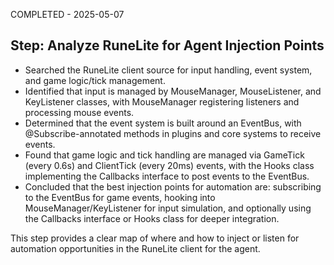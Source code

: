 COMPLETED - 2025-05-07

## Step: Analyze RuneLite for Agent Injection Points

-   Searched the RuneLite client source for input handling, event system, and game logic/tick management.
-   Identified that input is managed by MouseManager, MouseListener, and KeyListener classes, with MouseManager registering listeners and processing mouse events.
-   Determined that the event system is built around an EventBus, with @Subscribe-annotated methods in plugins and core systems to receive events.
-   Found that game logic and tick handling are managed via GameTick (every 0.6s) and ClientTick (every 20ms) events, with the Hooks class implementing the Callbacks interface to post events to the EventBus.
-   Concluded that the best injection points for automation are: subscribing to the EventBus for game events, hooking into MouseManager/KeyListener for input simulation, and optionally using the Callbacks interface or Hooks class for deeper integration.

This step provides a clear map of where and how to inject or listen for automation opportunities in the RuneLite client for the agent.

